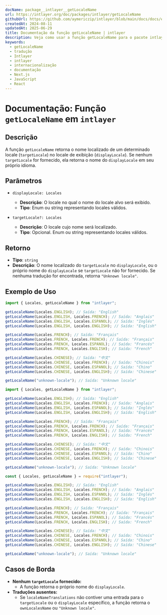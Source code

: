 ```yaml
---
docName: package__intlayer__getLocaleName
url: https://intlayer.org/doc/packages/intlayer/getLocaleName
githubUrl: https://github.com/aymericzip/intlayer/blob/main/docs/docs/en/packages/intlayer/getLocaleName.md
createdAt: 2024-08-11
updatedAt: 2025-06-29
title: Documentação da função getLocaleName | intlayer
description: Veja como usar a função getLocaleName para o pacote intlayer
keywords:
  - getLocaleName
  - tradução
  - Intlayer
  - intlayer
  - internacionalização
  - documentação
  - Next.js
  - JavaScript
  - React
---
```


# Documentação: Função `getLocaleName` em `intlayer`

## Descrição

A função `getLocaleName` retorna o nome localizado de um determinado locale (`targetLocale`) no locale de exibição (`displayLocale`). Se nenhum `targetLocale` for fornecido, ela retorna o nome do `displayLocale` em seu próprio idioma.

## Parâmetros

- `displayLocale: Locales`

  - **Descrição**: O locale no qual o nome do locale alvo será exibido.
  - **Tipo**: Enum ou string representando locales válidos.

- `targetLocale?: Locales`
  - **Descrição**: O locale cujo nome será localizado.
  - **Tipo**: Opcional. Enum ou string representando locales válidos.

## Retorno

- **Tipo**: `string`
- **Descrição**: O nome localizado do `targetLocale` no `displayLocale`, ou o próprio nome do `displayLocale` se `targetLocale` não for fornecido. Se nenhuma tradução for encontrada, retorna `"Unknown locale"`.

## Exemplo de Uso

```typescript codeFormat="typescript"
import { Locales, getLocaleName } from "intlayer";

getLocaleName(Locales.ENGLISH); // Saída: "English"
getLocaleName(Locales.ENGLISH, Locales.FRENCH); // Saída: "Anglais"
getLocaleName(Locales.ENGLISH, Locales.ESPANOL); // Saída: "Inglés"
getLocaleName(Locales.ENGLISH, Locales.ENGLISH); // Saída: "English"

getLocaleName(Locales.FRENCH); // Saída: "Français"
getLocaleName(Locales.FRENCH, Locales.FRENCH); // Saída: "Français"
getLocaleName(Locales.FRENCH, Locales.ESPANOL); // Saída: "Francés"
getLocaleName(Locales.FRENCH, Locales.ENGLISH); // Saída: "French"

getLocaleName(Locales.CHINESE); // Saída: "中文"
getLocaleName(Locales.CHINESE, Locales.FRENCH); // Saída: "Chinois"
getLocaleName(Locales.CHINESE, Locales.ESPANOL); // Saída: "Chino"
getLocaleName(Locales.CHINESE, Locales.ENGLISH); // Saída: "Chinese"

getLocaleName("unknown-locale"); // Saída: "Unknown locale"
```

```javascript codeFormat="esm"
import { Locales, getLocaleName } from "intlayer";

getLocaleName(Locales.ENGLISH); // Saída: "English"
getLocaleName(Locales.ENGLISH, Locales.FRENCH); // Saída: "Anglais"
getLocaleName(Locales.ENGLISH, Locales.ESPANOL); // Saída: "Inglés"
getLocaleName(Locales.ENGLISH, Locales.ENGLISH); // Saída: "English"

getLocaleName(Locales.FRENCH); // Saída: "Français"
getLocaleName(Locales.FRENCH, Locales.FRENCH); // Saída: "Français"
getLocaleName(Locales.FRENCH, Locales.ESPANOL); // Saída: "Francés"
getLocaleName(Locales.FRENCH, Locales.ENGLISH); // Saída: "French"

getLocaleName(Locales.CHINESE); // Saída: "中文"
getLocaleName(Locales.CHINESE, Locales.FRENCH); // Saída: "Chinois"
getLocaleName(Locales.CHINESE, Locales.ESPANOL); // Saída: "Chino"
getLocaleName(Locales.CHINESE, Locales.ENGLISH); // Saída: "Chinese"

getLocaleName("unknown-locale"); // Saída: "Unknown locale"
```

```javascript codeFormat="commonjs"
const { Locales, getLocaleName } = require("intlayer");

getLocaleName(Locales.ENGLISH); // Saída: "English"
getLocaleName(Locales.ENGLISH, Locales.FRENCH); // Saída: "Anglais"
getLocaleName(Locales.ENGLISH, Locales.ESPANOL); // Saída: "Inglés"
getLocaleName(Locales.ENGLISH, Locales.ENGLISH); // Saída: "English"

getLocaleName(Locales.FRENCH); // Saída: "Français"
getLocaleName(Locales.FRENCH, Locales.FRENCH); // Saída: "Français"
getLocaleName(Locales.FRENCH, Locales.ESPANOL); // Saída: "Francés"
getLocaleName(Locales.FRENCH, Locales.ENGLISH); // Saída: "French"

getLocaleName(Locales.CHINESE); // Saída: "中文"
getLocaleName(Locales.CHINESE, Locales.FRENCH); // Saída: "Chinois"
getLocaleName(Locales.CHINESE, Locales.ESPANOL); // Saída: "Chino"
getLocaleName(Locales.CHINESE, Locales.ENGLISH); // Saída: "Chinese"

getLocaleName("unknown-locale"); // Saída: "Unknown locale"
```

## Casos de Borda

- **Nenhum `targetLocale` fornecido:**
  - A função retorna o próprio nome do `displayLocale`.
- **Traduções ausentes:**
  - Se `localeNameTranslations` não contiver uma entrada para o `targetLocale` ou o `displayLocale` específico, a função retorna o `ownLocalesName` ou `"Unknown locale"`.
